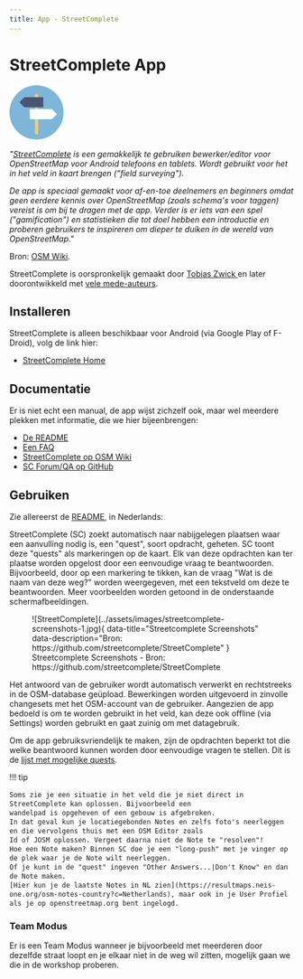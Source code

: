 ```yaml
---
title: App - StreetComplete
---
```


# StreetComplete App

![Logo](../assets/images/streetcomplete-logo.png)

*"[StreetComplete](https://streetcomplete.app/?lang=nl) is een gemakkelijk te gebruiken bewerker/editor voor OpenStreetMap voor Android telefoons en tablets. 
Wordt gebruikt voor het in het veld in kaart brengen ("field surveying").*

*De app is speciaal gemaakt voor af-en-toe deelnemers en beginners omdat geen eerdere kennis over OpenStreetMap 
(zoals schema's voor taggen) vereist is om bij te dragen met de app. Verder is er iets van een spel ("gamification") en 
statistieken die tot doel hebben een introductie en proberen gebruikers te inspireren om dieper te duiken in de wereld van OpenStreetMap."*

Bron: [OSM Wiki](https://wiki.openstreetmap.org/wiki/NL:StreetComplete).

StreetComplete is oorspronkelijk gemaakt door [Tobias Zwick ](https://wiki.openstreetmap.org/wiki/User:Westnordost) en later doorontwikkeld met [vele mede-auteurs](https://github.com/streetcomplete/StreetComplete/graphs/contributors).

## Installeren

StreetComplete is alleen beschikbaar voor Android (via Google Play of F-Droid), volg 
de link hier:

* [StreetComplete Home](https://streetcomplete.app/?lang=nl)

## Documentatie

Er is niet echt een manual, de app wijst zichzelf ook, maar wel meerdere plekken met informatie, die 
we hier bijeenbrengen:
 
* [De README](https://github.com/streetcomplete/StreetComplete/blob/master/README.md)
* [Een FAQ](https://wiki.openstreetmap.org/wiki/StreetComplete/FAQ)
* [StreetComplete op OSM Wiki](https://wiki.openstreetmap.org/wiki/NL:StreetComplete)
* [SC Forum/QA op GitHub](https://github.com/streetcomplete/StreetComplete/discussions)

## Gebruiken

Zie allereerst de [README](https://github.com/streetcomplete/StreetComplete/blob/master/README.md), in Nederlands:

StreetComplete (SC) zoekt automatisch naar nabijgelegen plaatsen waar een aanvulling nodig is, een "quest", soort opdracht, geheten.
SC toont deze "quests" als markeringen op de kaart. Elk van deze opdrachten kan ter plaatse worden opgelost 
door een eenvoudige vraag te beantwoorden. Bijvoorbeeld, door op een markering te tikken, kan de vraag "Wat is de naam van deze weg?" 
worden weergegeven, met een tekstveld om deze te beantwoorden. Meer voorbeelden worden getoond in de onderstaande schermafbeeldingen.

<figure markdown>
![StreetComplete](../assets/images/streetcomplete-screenshots-1.jpg){ data-title="Streetcomplete Screenshots" data-description="Bron: https://github.com/streetcomplete/StreetComplete" }
<figcaption>Streetcomplete Screenshots - Bron: https://github.com/streetcomplete/StreetComplete</figcaption>
</figure>

Het antwoord van de gebruiker wordt automatisch verwerkt en rechtstreeks in de OSM-database geüpload. 
Bewerkingen worden uitgevoerd in zinvolle changesets met het OSM-account van de gebruiker. 
Aangezien de app bedoeld is om te worden gebruikt in het veld, kan deze ook offline (via Settings) worden gebruikt en gaat zuinig om met datagebruik.

Om de app gebruiksvriendelijk te maken, zijn de opdrachten beperkt tot die welke beantwoord kunnen worden door eenvoudige vragen te stellen.
Dit is de [lijst met mogelijke quests](https://wiki.openstreetmap.org/wiki/StreetComplete/Quests).

!!! tip

    Soms zie je een situatie in het veld die je niet direct in StreetComplete kan oplossen. Bijvoorbeeld een
    wandelpad is opgeheven of een gebouw is afgebroken.
    In dat geval kun je locatiegebonden Notes en zelfs foto's neerleggen en die vervolgens thuis met een OSM Editor zoals
    Id of JOSM oplossen. Vergeet daarna niet de Note te "resolven"!
    Hoe een Note maken? Binnen SC doe je een "long-push" met je vinger op de plek waar je de Note wilt neerleggen.
    Of je kunt in de "quest" ingeven "Other Answers...|Don't Know" en dan de Note maken.
    [Hier kun je de laatste Notes in NL zien](https://resultmaps.neis-one.org/osm-notes-country?c=Netherlands), maar ook in je User Profiel
    als je op openstreetmap.org bent ingelogd.
 
### Team Modus

Er is een Team Modus wanneer je bijvoorbeeld met meerderen door dezelfde straat loopt en je 
elkaar niet in de weg wil zitten, mogelijk gaan we die in de workshop proberen.

